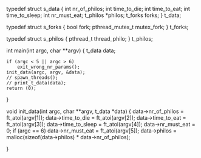 typedef struct s_data
{
	int			nr_of_philos;
	int			time_to_die;
	int			time_to_eat;
	int			time_to_sleep;
	int			nr_must_eat;
	t_philos	*philos;
	t_forks		forks;
}	t_data;

typedef struct s_forks
{
	bool			fork;
	pthread_mutex_t	mutex_fork;
}	t_forks;

typedef struct s_philos
{
	pthread_t		thread_philo;
}	t_philos;

int	main(int argc, char **argv)
{
	t_data	data;

	if (argc < 5 || argc > 6)
		exit_wrong_nr_params();
	init_data(argc, argv, &data);
	// spawn_threads();
	// print_t_data(data);
	return (0);
}

void	init_data(int argc, char **argv, t_data *data)
{
	data->nr_of_philos = ft_atoi(argv[1]);
	data->time_to_die = ft_atoi(argv[2]);
	data->time_to_eat = ft_atoi(argv[3]);
	data->time_to_sleep = ft_atoi(argv[4]);
	data->nr_must_eat = 0;
	if (argc == 6)
		data->nr_must_eat = ft_atoi(argv[5]);
	data->philos = malloc(sizeof(data->philos) * data->nr_of_philos);
	
}

